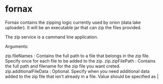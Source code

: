 # fornax
Fornax contains the zipping logic currently used by orion (data lake uploader).  It will be an executable jar that can zip the files provided.

The zip service is a cammand line application.  

Arguments:

zip.fileNames          : Contains the full path to a file that belongs in the zip file.  Specify once for each file to be added to the zip.
zip.zipFilePath        : Contains the full path and filename for the zip file you want creted.
zip.additionalFileData : Optional.  Specify when you need additional data added to the zip file that isn't already in a file.  Value should be specified as <filename>|<file data>
